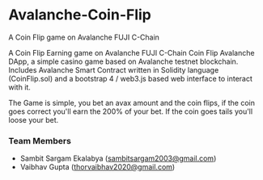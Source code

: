 # Avalanche-Coin-Flip
A Coin Flip game on Avalanche FUJI C-Chain

A Coin Flip Earning game on Avalanche FUJI C-Chain
Coin Flip Avalanche DApp, a simple casino game based on Avalanche testnet blockchain. Includes Avalanche Smart Contract written in Solidity language (CoinFlip.sol) and a bootstrap 4 / web3.js based web interface to interact with it.

The Game is simple, you bet an avax amount and the coin flips, if the coin goes correct you'll earn the 200% of your bet. If the coin goes tails you'll loose your bet.

### Team Members
* Sambit Sargam Ekalabya (sambitsargam2003@gmail.com)
* Vaibhav Gupta (thorvaibhav2020@gmail.com)
